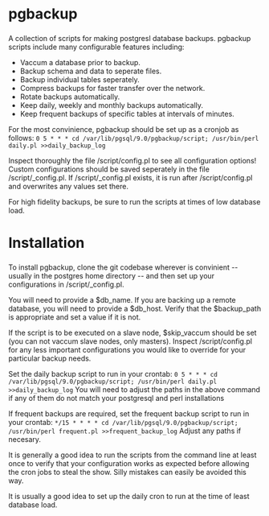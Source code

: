###      ###
# pgbackup #
###      ###

A collection of scripts for making postgresl database backups.  pgbackup scripts include many configurable features including:
*  Vaccum a database prior to backup.
*  Backup schema and data to seperate files.
*  Backup individual tables seperately.
*  Compress backups for faster transfer over the network.
*  Rotate backups automatically.
*  Keep daily, weekly and monthly backups automatically.
*  Keep frequent backups of specific tables at intervals of minutes.

For the most convinience, pgbackup should be set up as a cronjob as follows:
`0 5 * * * cd /var/lib/pgsql/9.0/pgbackup/script; /usr/bin/perl daily.pl >>daily_backup_log`

Inspect thoroughly the file /script/config.pl to see all configuration options!  Custom configurations should be saved seperately in the file /script/_config.pl.
If /script/_config.pl exists, it is run after /script/config.pl and overwrites any values set there.

For high fidelity backups, be sure to run the scripts at times of low database load.

###          ###
# Installation #
###          ###

To install pgbackup, clone the git codebase wherever is convinient -- usually in the postgres home directory -- and then set up your configurations in /script/_config.pl.

You will need to provide a $db_name.  If you are backing up a remote database, you will need to provide a $db_host.  Verify that the $backup_path is appropriate and set a value if it is not.  

If the script is to be executed on a slave node, $skip_vaccum should be set (you can not vaccum slave nodes, only masters).  Inspect /script/config.pl for any less important configurations you would like to override for your particular backup needs.

Set the daily backup script to run in your crontab:
`0 5 * * * cd /var/lib/pgsql/9.0/pgbackup/script; /usr/bin/perl daily.pl >>daily_backup_log`
You will need to adjust the paths in the above command if any of them do not match your postgresql and perl installations

If frequent backups are required, set the frequent backup script to run in your crontab:
`*/15 * * * * cd /var/lib/pgsql/9.0/pgbackup/script; /usr/bin/perl frequent.pl >>frequent_backup_log`
Adjust any paths if necesary.

It is generally a good idea to run the scripts from the command line at least once to verify that your configuration works as expected before allowing the cron jobs to steal the show.  Silly mistakes can easily be avoided this way.

It is usually a good idea to set up the daily cron to run at the time of least database load.
